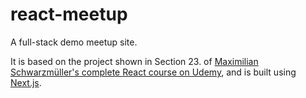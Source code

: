 # react-meetup
A full-stack demo meetup site.

It is based on the project shown in Section 23. of [Maximilian Schwarzmüller's complete React course on Udemy](https://www.udemy.com/course/react-the-complete-guide-incl-redux/), and is built using [Next.js](https://nextjs.org).